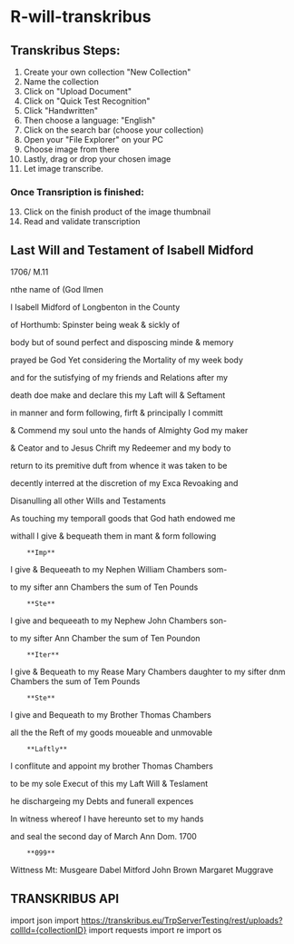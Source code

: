 # R-will-transkribus

## Transkribus Steps:

1. Create your own collection "New Collection"
2. Name the collection
3. Click on "Upload Document"
4. Click on "Quick Test Recognition"
5. Click "Handwritten"
7. Then choose a language: "English"
8. Click on the search bar (choose your collection)
9. Open your "File Explorer" on your PC
10. Choose image from there
11. Lastly, drag or drop your chosen image
12. Let image transcribe.

### Once Transription is finished:

13. Click on the finish product of the image thumbnail
14. Read and validate transcription


## Last Will and Testament of Isabell Midford
1706/ M.11

nthe name of (God Ilmen

I Isabell Midford of Longbenton in the County

of Horthumb: Spinster being weak & sickly of

body but of sound perfect and disposcing minde & memory

prayed be God Yet considering the Mortality of my week body

and for the sutisfying of my friends and Relations after my

death doe make and declare this my Laft will & Seftament

in manner and form following, firft & principally I committ

& Commend my soul unto the hands of Almighty God my maker

& Ceator and to Jesus Chrift my Redeemer and my body to

return to its premitive duft from whence it was taken to be

decently interred at the discretion of my Exca Revoaking and

Disanulling all other Wills and Testaments

As touching my temporall goods that God hath endowed me

withall I give & bequeath them in mant & form following

        **Imp**

I give & Bequeeath to my Nephen William Chambers som-

to my sifter ann Chambers the sum of Ten Pounds

        **Ste**

I give and bequeeath to my Nephew John Chambers son-

to my sifter Ann Chamber the sum of Ten Poundon

        **Iter**
I give & Bequeath to my Rease Mary Chambers daughter to my sifter dnm Chambers the sum of Tem Pounds

        **Ste**

I give and Bequeath to my Brother Thomas Chambers

all the the Reft of my goods moueable and unmovable

        **Laftly**

I conflitute and appoint my brother Thomas Chambers

to be my sole Execut of this my Laft Will & Teslament

he dischargeing my Debts and funerall expences

In witness whereof I have hereunto set to my hands

and seal the second day of March Ann Dom. 1700

        **099**

Wittness
Mt: Musgeare
Dabel Mitford
John Brown
Margaret Muggrave


## TRANSKRIBUS API

import json
import https://transkribus.eu/TrpServerTesting/rest/uploads?collId={collectionID}
import requests
import re
import os


